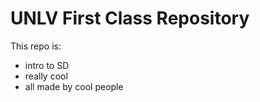 # UNLV First Class Repository
This repo is:

 * intro to SD
 * really cool
 * all made by cool people
